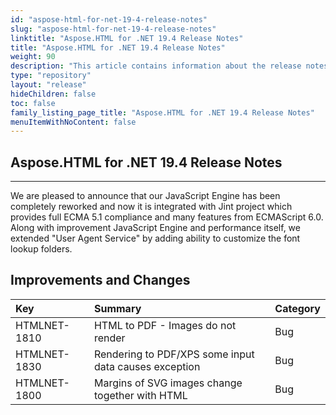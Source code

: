 ```yaml
---
id: "aspose-html-for-net-19-4-release-notes"
slug: "aspose-html-for-net-19-4-release-notes"
linktitle: "Aspose.HTML for .NET 19.4 Release Notes"
title: "Aspose.HTML for .NET 19.4 Release Notes"
weight: 90
description: "This article contains information about the release notes for Aspose.HTML for .NET 19.4."
type: "repository"
layout: "release"
hideChildren: false
toc: false
family_listing_page_title: "Aspose.HTML for .NET 19.4 Release Notes"
menuItemWithNoContent: false
---
```


## Aspose.HTML for .NET 19.4 Release Notes

-----
We are pleased to announce that our JavaScript Engine has been completely reworked and now it is integrated with Jint project which provides full ECMA 5.1 compliance and many features from ECMAScript 6.0. Along with improvement JavaScript Engine and performance itself, we extended "User Agent Service" by adding ability to customize the font lookup folders.

## Improvements and Changes

|**Key**|**Summary**|**Category**|
| :- | :- | :- |
|HTMLNET-1810|HTML to PDF - Images do not render|Bug|
|HTMLNET-1830|Rendering to PDF/XPS some input data causes exception|Bug|
|HTMLNET-1800|Margins of SVG images change together with HTML|Bug|